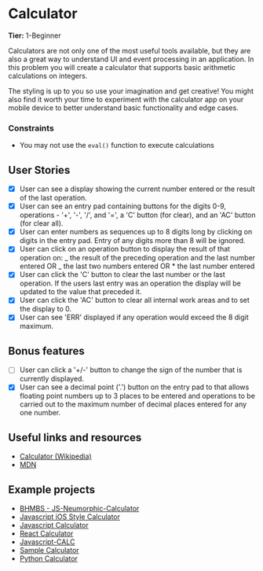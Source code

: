 # Calculator

**Tier:** 1-Beginner

Calculators are not only one of the most useful tools available, but they are
also a great way to understand UI and event processing in an application. In
this problem you will create a calculator that supports basic arithmetic
calculations on integers.

The styling is up to you so use your imagination and get creative! You might
also find it worth your time to experiment with the calculator app on your
mobile device to better understand basic functionality and edge cases.

### Constraints

- You may not use the `eval()` function to execute calculations

## User Stories

- [x] User can see a display showing the current number entered or the
      result of the last operation.
- [x] User can see an entry pad containing buttons for the digits 0-9,
      operations - '+', '-', '/', and '=', a 'C' button (for clear), and an 'AC'
      button (for clear all).
- [x] User can enter numbers as sequences up to 8 digits long by clicking on
      digits in the entry pad. Entry of any digits more than 8 will be ignored.
- [x] User can click on an operation button to display the result of that
      operation on:
      _ the result of the preceding operation and the last number entered OR
      _ the last two numbers entered OR \* the last number entered
- [x] User can click the 'C' button to clear the last number or the last
      operation. If the users last entry was an operation the display will be
      updated to the value that preceded it.
- [x] User can click the 'AC' button to clear all internal work areas and
      to set the display to 0.
- [x] User can see 'ERR' displayed if any operation would exceed the
      8 digit maximum.

## Bonus features

- [ ] User can click a '+/-' button to change the sign of the number that is
      currently displayed.
- [x] User can see a decimal point ('.') button on the entry pad to that
      allows floating point numbers up to 3 places to be entered and operations to
      be carried out to the maximum number of decimal places entered for any one
      number.

## Useful links and resources

- [Calculator (Wikipedia)](https://en.wikipedia.org/wiki/Calculator)
- [MDN](https://developer.mozilla.org/en-US/)

## Example projects

- [BHMBS - JS-Neumorphic-Calculator](https://barhouum7.github.io/JS-Neumorphic-Calc.github.io/)
- [Javascript iOS Style Calculator](https://codepen.io/ssmkhrj/full/jOWBQqO)
- [Javascript Calculator](https://codepen.io/giana/pen/GJMBEv)
- [React Calculator](https://codepen.io/mjijackson/pen/xOzyGX)
- [Javascript-CALC](https://github.com/x0uter/javascript-calc)
- [Sample Calculator](https://sevlasnog.github.io/sample-calculator)
- [Python Calculator](https://github.com/kana800/Side-Projects/tree/master/1-Beginner/calculator)
